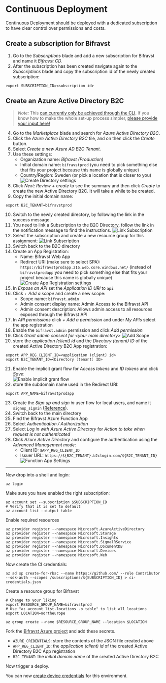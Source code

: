 # Continuous Deployment

Continuous Deployment should be deployed with a dedicated subscription to have
clear control over permissions and costs.

## Create a subscription for Bifravst

1.  Go to the _Subscriptions_ blade and add a new subscription for Bifravst and
    name it _Bifravst CD_.
1.  After the subscription has been created navigate again to the
    _Subscriptions_ blade and copy the subscription id of the newly created
    subscription:

```
export SUBSCRIPTION_ID=<subscription id>
```

## Create an Azure Active Directory B2C

> _Note:_ This
> [can currently only be achieved through the CLI](https://github.com/bifravst/azure/issues/1).
> If you know how to make the whole set-up process simpler,
> [please provide your input here!](https://github.com/bifravst/azure/issues/1)

4.  Go to the _Marketplace_ blade and search for _Azure Active Directory B2C_.
1.  Click the _Azure Active Directory B2C_ tile, and on then click the _Create_
    button.
1.  Select _Create a new Azure AD B2C Tenant._
1.  Use these settings:
    - Organization name: _Bifravst (Production)_
    - Initial domain name: `bifravstprod` (you need to pick something else that
      fits your project because this name is globally unique)
    - Country/Region: Sweden (or pick a location that is closer to you)
      ![Create Directory settings](./cd/create-directory.png)
1.  Click _Next: Review + create_ to see the summary and then click _Create_ to
    create the new Active Directory B2C. It will take a while to be created.
1.  Copy the initial domain name:

```
export B2C_TENANT=bifravstprod
```

10. Switch to the newly created directory, by following the link in the success
    message.
1.  You need to link a Subscription to the B2C Directory, follow the link in the
    notification message to find the instructions.
    ![Link Subscription](./cd/link-subscription.png)
1.  Select the subscription and create a new resource group for this assignment:
    ![Link Subscription](./cd/link-subscription2.png)
1.  Switch back to the B2C directory
1.  Create an App Registration:
    - Name: Bifravst Web App
    - Redirect URI (make sure to select SPA):
      `https://bifravstprodapp.z16.web.core.windows.net/` (instead of
      `bifravstprodapp` you need to pick something else that fits your project
      because this name is globally unique)
      ![Create App Registration settings](./cd/create-app-registration.png)
1.  In _Expose an API_ set the _Application ID URI_ to `api`
1.  Click _+ Add a scope_ and create a new scope:
    - Scope name: `bifravst.admin`
    - Admin consent display name: Admin Access to the Bifravst API
    - Admin consent description: Allows admin access to all resources exposed
      through the Bifravst API
1.  In _API permissions_ click _+ Add a permission_ and under _My APIs_ select
    the app registration
1.  Enable the `bifravst.admin` permission and click _Add permission_
1.  Click _Grant admin consent for &lt;your main directory&gt;_
    ![Add Scope](./cd/add-scope.png)
1.  store the _application (client) id_ and the _Directory (tenant) ID_ of the
    created Active Directory B2C App registration:

```
export APP_REG_CLIENT_ID=<application (client) id>
export B2C_TENANT_ID=<Directory (tenant) ID>
```

21. Enable the implicit grant flow for _Access tokens_ and _ID tokens_ and click
    _Save_:  
    ![Enable implicit grant flow](./cd/implicit-grant.png)
1. store the subdomain name used in the Redirect URI:

```
export APP_NAME=bifravstprodapp
```

23. Create the _Sign up and sign in_ user flow for local users, and name it
    `signup_signin`
    ([Reference](https://docs.microsoft.com/en-us/azure/active-directory-b2c/tutorial-create-user-flows)).
1. Switch back to the main directory
1. Find the Bifravst Azure Function App
1. Select _Authentication / Authorization_
1. Select _Log in with Azure Active Directory_ for _Action to take when request
   is not authenticated_
1. Click _Azure Active Directory_ and configure the authentication using the
   _Advanced Management mode_:
   - Client ID: `$APP_REG_CLIENT_ID`
   - Issuer URL: `https://${B2C_TENANT}.b2clogin.com/${B2C_TENANT_ID}`  
     ![Function App Settings](./cd/function-app-settings.png)

---

Now drop into a shell and login:

    az login

Make sure you have enabled the right subscription:

    az account set --subscription $SUBSCRIPTION_ID
    # Verify that it is set to default
    az account list --output table

Enable required resources

    az provider register --namespace Microsoft.AzureActiveDirectory
    az provider register --namespace Microsoft.Storage
    az provider register --namespace Microsoft.Insights
    az provider register --namespace Microsoft.SignalRService
    az provider register --namespace Microsoft.DocumentDB
    az provider register --namespace Microsoft.Devices
    az provider register --namespace Microsoft.Web

Now create the CI credentials:

    az ad sp create-for-rbac --name https://github.com/ --role Contributor --sdk-auth --scopes /subscriptions/${SUBSCRIPTION_ID} > ci-credentials.json

Create a resource group for Bifravst

    # Change to your liking
    export RESOURCE_GROUP_NAME=bifravstprod
    # Use "az account list-locations -o table" to list all locations
    export LOCATION=northeurope

    az group create --name $RESOURCE_GROUP_NAME --location $LOCATION

Fork the
[Bifravst Azure project](https://github.com/bifravst/azure/settings/secrets/new)
and add these secrets.

- `AZURE_CREDENTIALS`: store the contents of the JSON file created above
- `APP_REG_CLIENT_ID`: the _application (client) id_ of the created Active
  Directory B2C App registration
- `B2C_TENANT`: the _initial domain name_ of the created Active Directory B2C

Now trigger a deploy.

You can now [create device credentials](./DeviceCredentials.md) for this
environment.
